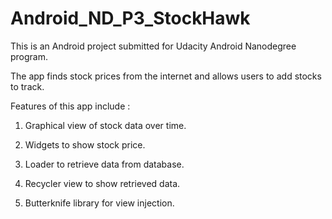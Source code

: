 # Android_ND_P3_StockHawk

This is an Android project submitted for Udacity Android Nanodegree program.

The app finds stock prices from the internet and allows users to add stocks to track.

Features of this app include : 
1. Graphical view of stock data over time.

2. Widgets to show stock price.

3. Loader to retrieve data from database.

4. Recycler view to show retrieved data.

5. Butterknife library for view injection.
